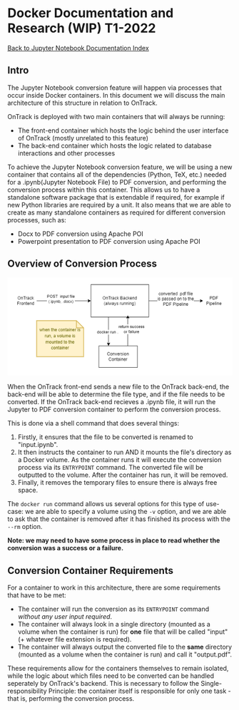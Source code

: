 # Docker Documentation and Research (WIP) T1-2022

[Back to Jupyter Notebook Documentation Index](Index.md)

## Intro

The Jupyter Notebook conversion feature will happen via processes that occur inside Docker
containers. In this document we will discuss the main architecture of this structure in relation to
OnTrack.

OnTrack is deployed with two main containers that will always be running:

- The front-end container which hosts the logic behind the user interface of OnTrack (mostly
  unrelated to this feature)
- The back-end container which hosts the logic related to database interactions and other processes

To achieve the Jupyter Notebook conversion feature, we will be using a new container that contains
all of the dependencies (Python, TeX, etc.) needed for a .ipynb(Jupyter Notebook File) to PDF
conversion, and performing the conversion process within this container. This allows us to have a
standalone software package that is extendable if required, for example if new Python libraries are
required by a unit. It also means that we are able to create as many standalone containers as
required for different conversion processes, such as:

- Docx to PDF conversion using Apache POI
- Powerpoint presentation to PDF conversion using Apache POI

## Overview of Conversion Process

[<img src="docker_flow.png" />](docker_flow.png)

When the OnTrack front-end sends a new file to the OnTrack back-end, the back-end will be able to
determine the file type, and if the file needs to be converted. If the OnTrack back-end recieves a
.ipynb file, it will run the Jupyter to PDF conversion container to perform the conversion process.

This is done via a shell command that does several things:

1. Firstly, it ensures that the file to be converted is renamed to "input.ipynb".
2. It then instructs the container to run AND it mounts the file's directory as a Docker volume. As
   the container runs it will execute the conversion process via its `ENTRYPOINT` command. The
   converted file will be outputted to the volume. After the container has run, it will be removed.
3. Finally, it removes the temporary files to ensure there is always free space.

The `docker run` command allows us several options for this type of use-case: we are able to specify
a volume using the `-v` option, and we are able to ask that the container is removed after it has
finished its process with the `--rm` option.

**Note: we may need to have some process in place to read whether the conversion was a success or a
failure.**

## Conversion Container Requirements

For a container to work in this architecture, there are some requirements that have to be met:

- The container will run the conversion as its `ENTRYPOINT` command _without any user input
  required_.
- The container will always look in a single directory (mounted as a volume when the container is
  run) for **one** file that will be called "input" (+ whatever file extension is required).
- The container will always output the converted file to the **same** directory (mounted as a volume
  when the container is run) and call it "output.pdf".

These requirements allow for the containers themselves to remain isolated, while the logic about
which files need to be converted can be handled seperately by OnTrack's backend. This is necessary
to follow the Single-responsibility Principle: the container itself is responsible for only one
task - that is, performing the conversion process.
